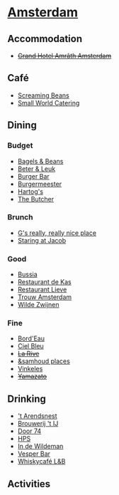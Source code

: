 # [Amsterdam](http://en.wikipedia.org/wiki/Amsterdam)

## Accommodation

* ~~[Grand Hotel Amrâth Amsterdam](http://www.amrathamsterdam.com/)~~

## Café

* [Screaming Beans](http://screamingbeans.nl)
* [Small World Catering](http://smallworldcatering.nl)

## Dining

### Budget

* [Bagels & Beans](http://www.bagelsbeans.nl/)
* [Beter & Leuk](http://www.beterenleuk.nl/)
* [Burger Bar](http://burger-bar.nl)
* [Burgermeester](http://www.burgermeester.eu)
* [Hartog's](http://www.volkorenbrood.nl/)
* [The Butcher](http://www.the-butcher.com)

### Brunch

* [G's really, really nice place](http://www.reallyniceplace.com)
* [Staring at Jacob](http://staringatjacob.tumblr.com/)

### Good

* [Bussia](http://www.bussia.nl/)
* [Restaurant de Kas](http://www.restaurantdekas.nl)
* [Restaurant Lieve](http://www.restaurantlieve.nl/en)
* [Trouw Amsterdam](http://trouwamsterdam.nl)
* [Wilde Zwijnen](http://wildezwijnen.com)

### Fine

* [Bord'Eau](http://www.bordeau.nl/)
* [Ciel Bleu](http://cielbleu.nl)
* ~~[La Rive](http://www.restaurantlarive.nl/)~~
* [&samhoud places](http://www.samhoudplaces.com)
* [Vinkeles](http://dylanamsterdam.com/taste-of-the-dylan/)
* ~~[Yamazato](http://www.yamazato.nl)~~

## Drinking

* ['t Arendsnest](http://www.arendsnest.nl)
* [Brouwerij 't IJ](http://www.brouwerijhetij.nl/)
* [Door 74](http://www.door-74.com/)
* [HPS](http://www.hpsamsterdam.com)
* [In de Wildeman](http://www.indewildeman.nl)
* [Vesper Bar](http://www.vesperbar.nl)
* [Whiskycafé L&B](http://www.whiskyproeverijen.nl/en_cafe.htm)

## Activities
